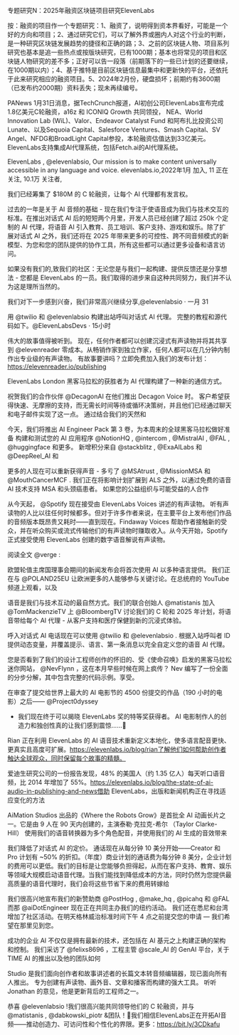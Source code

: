 专题研究N：2025年融资区块链项目研究ElevenLabs

按：融资的项目作一个专题研究：1、融资了，说明得到资本界看好，可能是一个好的方向和项目；2、通过研究它们，可以了解外界或圈内人对这个行业的判断，是一种研究区块链发展趋势的捷径和正确的路；3、之前的区块链人物、项目系列研究也基本是追一些热点或按版块研究，已有1000期；基本也将常见的项目和区块链人物研究的差不多；正好可以告一段落（前期落下的一些已计划的还要继续，在1000期以内）；4、基于推特是目前区块链信息最集中和更新快的平台，还依托于此来研究相应的融资项目。5、2024年2月份，硬盘损坏；前期约有3600期（已发布约2000期）资料丢失；现未再续编号。

PANews 1月31日消息，据TechCrunch报道，AI初创公司ElevenLabs宣布完成1.8亿美元C轮融资，a16z 和 ICONIQ Growth 共同领投， NEA、World Innovation Lab (WiL)、Valor、Endeavor Catalyst Fund 和阿布扎比投资公司 Lunate、以及Sequoia Capital、Salesforce Ventures、Smash Capital、SV Angel、NFDG和BroadLight Capital参投，本轮融资估值达到33亿美元。ElevenLabs支持集成AI代理系统，包括Fetch.ai的AI代理系统。

ElevenLabs
,
@elevenlabsio,
Our mission is to make content universally accessible in any language and voice.
elevenlabs.io,2022年1月 加入,
11 正在关注,
10.1万 关注者,


我们已经筹集了 $180M 的 C 轮融资，让每个 AI 代理都有发言权。

过去的一年是关于 AI 音频的基础 - 现在我们专注于使语音成为我们与技术交互的标准。在推出对话式 AI 后的短短两个月里，开发人员已经创建了超过 250k 个定制的 AI 代理，将语音 AI 引入教育、员工培训、客户支持、游戏和娱乐。除了扩展对话式 AI 之外，我们还将在 2025 年带来更多的可控性、跨不同音频模式的新模型、为您和您的团队提供的协作工具，所有这些都可以通过更多设备和语言访问。

如果没有我们的,致我们的社区：无论您是与我们一起构建、提供反馈还是分享想法 - 您都是 ElevenLabs 的一员。我们取得的进步来自这种共同努力，我们并不认为这是理所当然的。

我们对下一步感到兴奋，我们非常高兴继续分享,@elevenlabsio
·
一月 31

用
@twilio
和
@elevenlabsio
构建出站呼叫对话式 AI 代理。
完整的教程和源代码如下。@ElevenLabsDevs
·
15小时

伟大的故事值得被听到。
现在，任何作者都可以创建沉浸式有声读物并将其共享到
@elevenreader
零成本。从畅销作家到独立作家，任何人都可以在几分钟内制作出专业级的有声读物。
有故事要讲吗？立即免费加入我们的发布计划：https://elevenreader.io/publishing

ElevenLabs London 黑客马拉松的获胜者为 AI 代理构建了一种新的通信方式。

祝贺我们的合作伙伴
@DecagonAI
在他们推出 Decagon Voice 时。
客户希望获得快速、无摩擦的支持，而无需长时间等待或循环决策树，并且他们已经通过聊天和电子邮件实现了这一点。
通过结合我们的天然和

今天，我们将推出 AI Engineer Pack 第 3 卷，为本周末的全球黑客马拉松做好准备
构建和测试您的 AI 应用程序
@NotionHQ
,
@intercom
,
@MistralAI
,
@FAL
,
@huggingface
和更多。
新增积分来自
@stackblitz
,
@ExaAILabs
和
@DeepReel_AI
和

更多的人现在可以重新获得声音 - 多亏了
@MSAtrust
,
@MissionMSA
和
@MouthCancerMCF
.
我们正在将影响计划扩展到 ALS 之外，以通过免费的语音 AI 技术支持 MSA 和头颈癌患者。
如果您的公益组织与可能受益的人合作

从今天起，
@Spotify
现在接受由 ElevenLabs Voices 讲述的有声读物。
听有声读物的人比以往任何时候都多。但对于许多作者来说，在主要平台上发布他们作品的音频版本既昂贵又耗时——直到现在。Findaway Voices 帮助作者接触新的受众，并在听众购买或流式传输他们的有声读物时赚取收入。从今天开始，Spotify 正式接受使用 ElevenLabs 创建的数字语音解说有声读物。

阅读全文
@verge
:

欧盟轮值主席国理事会期间的新闻发布会将首次使用 AI 以多种语言提供。
我们正在与
@POLAND25EU
让欧洲更多的人能够参与关键讨论。在总统府的 YouTube 频道上观看，以及

语音是我们与技术互动的最自然方式。我们的联合创始人
@matistanis
加入
@TomMackenzieTV
上
@BloombergTV
讨论我们的 C 轮和 2025 年计划，将语音带给每个 AI 代理 - 从客户支持和医疗保健到新的沉浸式体验。

呼入对话式 AI 电话现在可以使用
@twilio
和
@elevenlabsio
.
根据入站呼叫者 ID 提供动态变量，并覆盖提示、语言、第一条消息以完全自定义您的语音 AI 代理。

您是否看到了我们的设计工程师创作的怀旧的、受《使命召唤》启发的黑客马拉松迷你网站，
@NevFlynn
，这在本月早些时候在网上疯传？
Nev 编写了一份全面的分步分解，其中包含完整的代码示例。享受。

在审查了提交给世界上最大的 AI 电影节的 4500 份提交的作品（190 小时的电影）之后——
@Project0dyssey
- 我们现在终于可以揭晓 ElevenLabs 奖的特等奖获得者。
AI 电影制作人的创造力和独创性真的让我们感到震惊......🧵

Rian 正在利用 ElevenLabs 的 AI 语音技术重新定义本地化，使多语言配音更快、更真实且高度可扩展。https://elevenlabs.io/blog/rian了解他们如何帮助创作者触达全球观众，同时保留每个故事的精髓。

爱迪生研究公司的一份报告发现，48% 的美国人（约 1.35 亿人）每天听口语音频，比 2014 年增加了 55%。https://elevenlabs.io/blog/the-state-of-ai-audio-in-publishing-and-news借助 ElevenLabs，出版和新闻机构正在寻找适应变化的方法

AiMation Studios 出品的《Where the Robots Grow》是首批全 AI 动画长片之一。它是由 9 人在 90 天内创建的，主演泰勒·克拉克-希尔 （Taylor Clarke-Hill） 使用我们的语音转换器为多个角色配音，并使用我们的 AI 生成的音效带来

我们降低了对话式 AI 的定价。
通话现在从每分钟 10 美分开始——Creator 和 Pro 计划有 ~50% 的折扣。（年度）商业计划的通话费为每分钟 8 美分，企业计划的费用可以更低。我们的目标是让您能够负担得起，从而在客户支持、教育、娱乐等领域大规模启动语音代理。当我们能找到降低成本的方法，同时仍然为您提供最高质量的语音代理时，我们会将这些节省下来的费用转嫁给

我们很高兴地宣布我们的新赞助商
@PostHog
,
@make_hq
,
@picahq
和
@FAL
而那
@aiDotEngineer
现在正在共同主办我们的纽约活动。
我们还在悉尼和台湾增加了社区活动。在明天格林威治标准时间下午 4 点之前提交您的申请 — 我们希望在那里见到您。

成功的企业 AI 不仅仅是拥有最新的技术，还包括在 AI 基元之上构建正确的架构和控制。
我们采访了
@felixs8696
，工程主管
@scale_AI
的 GenAI 平台，关于 TIME AI 的推出以及他的团队如何

Studio 是我们面向创作者和故事讲述者的长篇文本转音频编辑器，现已面向所有人推出。
专为创建有声读物、画外音、文章和播客而构建的强大工具。
听听 Jonathan 的意见，他是更新背后的工程师之一。

恭喜
@elevenlabsio
!我们很高兴能共同领导他们的 C 轮融资，并与
@matistanis
,
@dabkowski_piotr
&团队！🚀我们相信ElevenLabs正在开拓AI音频——推动创造力、可访问性和个性化的界限。更多：https://bit.ly/3CDkafu